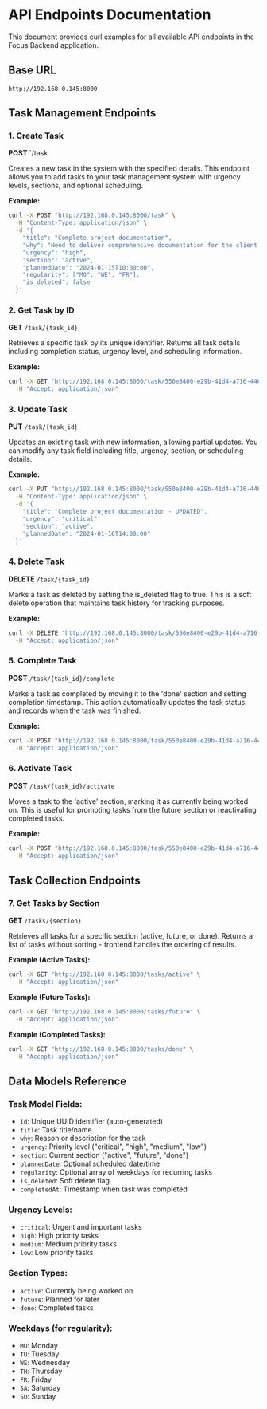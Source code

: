 # API Endpoints Documentation

This document provides curl examples for all available API endpoints in the Focus Backend application.

## Base URL
```
http://192.168.0.145:8000
```

## Task Management Endpoints

### 1. Create Task
**POST** `/task

Creates a new task in the system with the specified details.
This endpoint allows you to add tasks to your task management system with urgency levels, sections, and optional scheduling.

**Example:**
```bash
curl -X POST "http://192.168.0.145:8000/task" \
  -H "Content-Type: application/json" \
  -d '{
    "title": "Complete project documentation",
    "why": "Need to deliver comprehensive documentation for the client presentation next week",
    "urgency": "high",
    "section": "active",
    "plannedDate": "2024-01-15T10:00:00",
    "regularity": ["MO", "WE", "FR"],
    "is_deleted": false
  }'
```

### 2. Get Task by ID
**GET** `/task/{task_id}`

Retrieves a specific task by its unique identifier.
Returns all task details including completion status, urgency level, and scheduling information.

**Example:**
```bash
curl -X GET "http://192.168.0.145:8000/task/550e8400-e29b-41d4-a716-446655440000" \
  -H "Accept: application/json"
```

### 3. Update Task
**PUT** `/task/{task_id}`

Updates an existing task with new information, allowing partial updates.
You can modify any task field including title, urgency, section, or scheduling details.

**Example:**
```bash
curl -X PUT "http://192.168.0.145:8000/task/550e8400-e29b-41d4-a716-446655440000" \
  -H "Content-Type: application/json" \
  -d '{
    "title": "Complete project documentation - UPDATED",
    "urgency": "critical",
    "section": "active",
    "plannedDate": "2024-01-16T14:00:00"
  }'
```

### 4. Delete Task
**DELETE** `/task/{task_id}`

Marks a task as deleted by setting the is_deleted flag to true.
This is a soft delete operation that maintains task history for tracking purposes.

**Example:**
```bash
curl -X DELETE "http://192.168.0.145:8000/task/550e8400-e29b-41d4-a716-446655440000" \
  -H "Accept: application/json"
```

### 5. Complete Task
**POST** `/task/{task_id}/complete`

Marks a task as completed by moving it to the 'done' section and setting completion timestamp.
This action automatically updates the task status and records when the task was finished.

**Example:**
```bash
curl -X POST "http://192.168.0.145:8000/task/550e8400-e29b-41d4-a716-446655440000/complete" \
  -H "Accept: application/json"
```

### 6. Activate Task
**POST** `/task/{task_id}/activate`

Moves a task to the 'active' section, marking it as currently being worked on.
This is useful for promoting tasks from the future section or reactivating completed tasks.

**Example:**
```bash
curl -X POST "http://192.168.0.145:8000/task/550e8400-e29b-41d4-a716-446655440000/activate" \
  -H "Accept: application/json"
```

## Task Collection Endpoints

### 7. Get Tasks by Section
**GET** `/tasks/{section}`

Retrieves all tasks for a specific section (active, future, or done).
Returns a list of tasks without sorting - frontend handles the ordering of results.

**Example (Active Tasks):**
```bash
curl -X GET "http://192.168.0.145:8000/tasks/active" \
  -H "Accept: application/json"
```

**Example (Future Tasks):**
```bash
curl -X GET "http://192.168.0.145:8000/tasks/future" \
  -H "Accept: application/json"
```

**Example (Completed Tasks):**
```bash
curl -X GET "http://192.168.0.145:8000/tasks/done" \
  -H "Accept: application/json"
```

## Data Models Reference

### Task Model Fields:
- `id`: Unique UUID identifier (auto-generated)
- `title`: Task title/name
- `why`: Reason or description for the task
- `urgency`: Priority level ("critical", "high", "medium", "low")
- `section`: Current section ("active", "future", "done")
- `plannedDate`: Optional scheduled date/time
- `regularity`: Optional array of weekdays for recurring tasks
- `is_deleted`: Soft delete flag
- `completedAt`: Timestamp when task was completed

### Urgency Levels:
- `critical`: Urgent and important tasks
- `high`: High priority tasks
- `medium`: Medium priority tasks  
- `low`: Low priority tasks

### Section Types:
- `active`: Currently being worked on
- `future`: Planned for later
- `done`: Completed tasks

### Weekdays (for regularity):
- `MO`: Monday
- `TU`: Tuesday
- `WE`: Wednesday
- `TH`: Thursday
- `FR`: Friday
- `SA`: Saturday
- `SU`: Sunday 